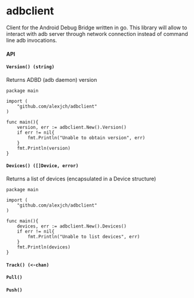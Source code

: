 # adbclient

Client for the Android Debug Bridge written in go. This library will allow to interact with adb server through network
connection instead of command line adb invocations. 

#### API

#### ```Version() (string)```

Returns ADBD (adb daemon) version

```
package main

import (
    "github.com/alexjch/adbclient"
)

func main(){
    version, err := adbclient.New().Version()
    if err != nil{
        fmt.Println("Unable to obtain version", err)
    }
    fmt.Println(version)
}
```

#### ```Devices() ([]Device, error)```

Returns a list of devices (encapsulated in a Device structure) 

```
package main

import (
    "github.com/alexjch/adbclient"
)

func main(){
    devices, err := adbclient.New().Devices()
    if err != nil{
        fmt.Println("Unable to list devices", err)
    }
    fmt.Println(devices)
}
```

#### ```Track() (<-chan)```

#### ```Pull()```

#### ```Push()```
